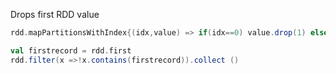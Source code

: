 Drops first RDD value
```scala
rdd.mapPartitionsWithIndex{(idx,value) => if(idx==0) value.drop(1) else value}.collect
```

```scala
val firstrecord = rdd.first
rdd.filter(x =>!x.contains(firstrecord)).collect ()
```